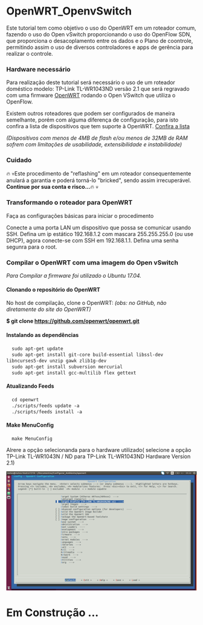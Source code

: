 # OpenWRT_OpenvSwitch

Este tutorial tem como objetivo o uso do OpenWRT em um roteador comum, fazendo o uso do Open vSwitch
proporcionando o uso do OpenFlow SDN, que proporciona o desacoplamento entre os dados e o Plano de coontrole,
permitindo assim o uso de diversos controladores e apps de gerência para realizar o controle.

### Hardware necessário

Para realização deste tutorial será necessário o uso de um roteador doméstico modelo: TP-Link TL-WR1043ND versão 2.1 que será regravado com uma firmware [OpenWRT](https://g.co/kgs/EHYNN2) rodando o Open VSwitch que utiliza o OpenFlow.

Existem outros roteadores que podem ser configurados de maneira semelhante, porém com alguma diferença de configuração, para isto confira a lista de dispositivos que tem suporte à OpenWRT. [Confira a lista](https://openwrt.org/toh/views/toh_fwdownload)

_(Dispositivos com menos de 4MB de flash e/ou menos de 32MB de RAM sofrem com limitações de usabilidade, extensibilidade e instabilidade)_

### Cuidado


:fire: :skull:Este procedimento de "reflashing" em um roteador consequentemente anulará a garantia e poderá torná-lo "bricked", sendo assim irrecuperável. **Continue por sua conta e risco...**:fire: :skull:


### Transformando o roteador para OpenWRT

Faça as configurações básicas para iniciar o procedimento

Conecte a uma porta LAN um dispositivo que possa se comunicar usando SSH. Defina um ip estático 192.168.1.2 com mascara 255.255.255.0 (ou use DHCP), agora conecte-se com SSH em 192.168.1.1. Defina uma senha segunra para o root.

### Compilar o OpenWRT com uma imagem do Open vSwitch

_Para Compilar a firmware foi utilizado o Ubuntu 17.04._

#### Clonando o repositório do OpenWRT
No host de compilação, clone o OpenWRT: _(obs: no GitHub, não diretamente do site do OpenWRT)_

**$ git clone https://github.com/openwrt/openwrt.git**

#### Instalando as dependências

      sudo apt-get update
      sudo apt-get install git-core build-essential libssl-dev      libncurses5-dev unzip gawk zlib1g-dev
      sudo apt-get install subversion mercurial
      sudo apt-get install gcc-multilib flex gettext

#### Atualizando Feeds  

      cd openwrt
      ./scripts/feeds update -a
      ./scripts/feeds install -a

#### Make MenuConfig

      make MenuConfig

Alrere a opção selecionanda para o hardware utilizado( selecione a opção TP-Link TL-WR1043N / ND  para TP-Link TL-WR1043ND Hardware Version 2.1)

![Passo 01](https://raw.githubusercontent.com/nutessdn/OpenWRT_OpenvSwitch/master/imagens/passo1.png)



# Em Construção ...
